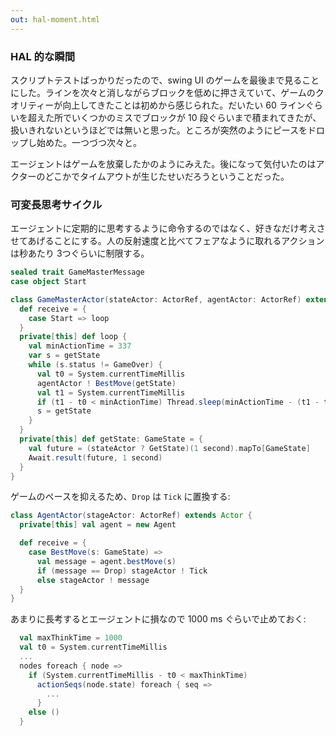 ```yaml
---
out: hal-moment.html
---
```



### HAL 的な瞬間

スクリプトテストばっかりだったので、swing UI のゲームを最後まで見ることにした。ラインを次々と消しながらブロックを低めに押さえていて、ゲームのクオリティーが向上してきたことは初めから感じられた。だいたい 60 ラインぐらいを超えた所でいくつかのミスでブロックが 10 段ぐらいまで積まれてきたが、扱いきれないというほどでは無いと思った。ところが突然のようにピースをドロップし始めた。一つづつ次々と。

エージェントはゲームを放棄したかのようにみえた。後になって気付いたのはアクターのどこかでタイムアウトが生じたせいだろうということだった。

### 可変長思考サイクル

エージェントに定期的に思考するように命令するのではなく、好きなだけ考えさせてあげることにする。人の反射速度と比べてフェアなように取れるアクションは秒あたり 3つぐらいに制限する。

```scala
sealed trait GameMasterMessage
case object Start

class GameMasterActor(stateActor: ActorRef, agentActor: ActorRef) extends Actor {
  def receive = {
    case Start => loop 
  }
  private[this] def loop {
    val minActionTime = 337
    var s = getState
    while (s.status != GameOver) {
      val t0 = System.currentTimeMillis
      agentActor ! BestMove(getState)
      val t1 = System.currentTimeMillis
      if (t1 - t0 < minActionTime) Thread.sleep(minActionTime - (t1 - t0))
      s = getState
    }
  }
  private[this] def getState: GameState = {
    val future = (stateActor ? GetState)(1 second).mapTo[GameState]
    Await.result(future, 1 second)
  } 
}
```

ゲームのペースを抑えるため、`Drop` は `Tick` に置換する:

```scala
class AgentActor(stageActor: ActorRef) extends Actor {
  private[this] val agent = new Agent

  def receive = {
    case BestMove(s: GameState) =>
      val message = agent.bestMove(s)
      if (message == Drop) stageActor ! Tick
      else stageActor ! message
  }
}
```

あまりに長考するとエージェントに損なので 1000 ms ぐらいで止めておく:

```scala
  val maxThinkTime = 1000
  val t0 = System.currentTimeMillis
  ...
  nodes foreach { node =>
    if (System.currentTimeMillis - t0 < maxThinkTime)
      actionSeqs(node.state) foreach { seq =>
        ...
      }
    else ()
  }
```
